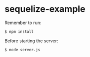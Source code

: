 # sequelize-example

Remember to run:
```
$ npm install
```
Before starting the server:
```
$ node server.js
```
